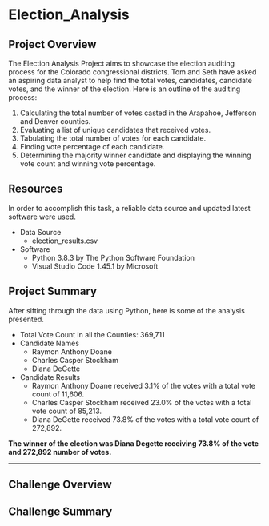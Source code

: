 # Election_Analysis

## Project Overview

The Election Analysis Project aims to showcase the election auditing process for the Colorado congressional districts. Tom and Seth have asked an aspiring data analyst to 
help find the total votes, candidates, candidate votes, and the winner of the election. Here is an outline of the auditing process:

1. Calculating the total number of votes casted in the Arapahoe, Jefferson and Denver counties.
2. Evaluating a list of unique candidates that received votes.
3. Tabulating the total number of votes for each candidate.
4. Finding vote percentage of each candidate.
5. Determining the majority winner candidate and displaying the winning vote count and winning vote percentage.

## Resources

In order to accomplish this task, a reliable data source and updated latest software were used.

- Data Source 
     - election_results.csv 
- Software
    - Python 3.8.3 by The Python Software Foundation
    - Visual Studio Code 1.45.1 by Microsoft 

## Project Summary 
After sifting through the data using Python, here is some of the analysis presented. 

- Total Vote Count in all the Counties: 369,711
- Candidate Names
    - Raymon Anthony Doane
    - Charles Casper Stockham
    - Diana DeGette
- Candidate Results
    - Raymon Anthony Doane received 3.1% of the votes with a total vote count of 11,606. 
    - Charles Casper Stockham received 23.0% of the votes with a total vote count of 85,213.
    - Diana DeGette received 73.8% of the votes with a total vote count of 272,892.


**The winner of the election was Diana Degette receiving 73.8% of the vote and 272,892 number of votes.**

***


## Challenge Overview

## Challenge Summary



